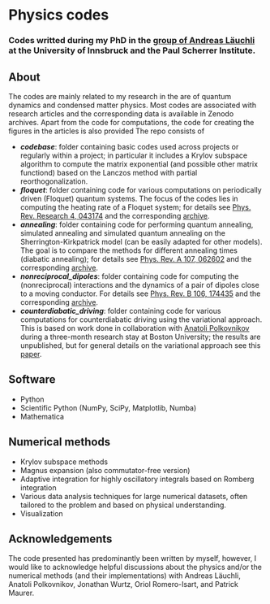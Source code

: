 # Physics codes
### Codes writted during my PhD in the [group of Andreas Läuchli](https://www.psi.ch/en/ltc/computergestutzte-physik) at the University of Innsbruck and the Paul Scherrer Institute.

## About
The codes are mainly related to my research in the are of quantum dynamics and condensed matter physics. Most codes are associated with research articles and the corresponding data is available in Zenodo archives. Apart from the code for computations, the code for creating the figures in the articles is also provided The repo consists of

- ***codebase***: folder containing basic codes used across projects or regularly within a project; in particular it includes a Krylov subspace algorithm to compute the matrix exponential (and possible other matrix functiond) based on the Lanczos method with partial reorthogonalization.
- ***floquet***: folder containing code for various computations on periodically driven (Floquet) quantum systems. The focus of the codes lies in computing the heating rate of a Floquet system; for details see [Phys. Rev. Research 4, 043174](https://journals.aps.org/prresearch/abstract/10.1103/PhysRevResearch.4.043174) and the corresponding [archive](https://zenodo.org/records/4058928).
- ***annealing***: folder containing code for performing quantum annealing, simulated annealing and simulated quantum annealing on the Sherrington-Kirkpatrick model (can be easily adapted for other models). The goal is to compare the methods for different annealing times (diabatic annealing); for details see [Phys. Rev. A 107, 062602](https://journals.aps.org/pra/abstract/10.1103/PhysRevA.107.062602) and the corresponding [archive](https://zenodo.org/records/7998615).
- ***nonreciprocal_dipoles***: folder containing code for computing the (nonreciprocal) interactions and the dynamics of a pair of dipoles close to a moving conductor. For details see [Phys. Rev. B 106, 174435](https://journals.aps.org/prb/abstract/10.1103/PhysRevB.106.174435) and the corresponding [archive](https://zenodo.org/records/7389523).
- ***counterdiabatic_driving***: folder containing code for various computations for counterdiabatic driving using the variational approach. This is based on work done in collaboration with [Anatoli Polkovnikov](http://physics.bu.edu/~asp28/) during a three-month research stay at Boston University; the results are unpublished, but for general details on the variational approach see this [paper](https://www.sciencedirect.com/science/article/abs/pii/S0370157317301989?via%3Dihub).


## Software
- Python
- Scientific Python (NumPy, SciPy, Matplotlib, Numba)
- Mathematica

## Numerical methods
- Krylov subspace methods
- Magnus expansion (also commutator-free version)
- Adaptive integration for highly oscillatory integrals based on Romberg integration
- Various data analysis techniques for large numerical datasets, often tailored to the problem and based on physical understanding.
- Visualization

## Acknowledgements
The code presented has predominantly been written by myself, however, I would like to acknowledge helpful discussions about the physics and/or the numerical methods (and their implementations) with Andreas Läuchli, Anatoli Polkovnikov, Jonathan Wurtz, Oriol Romero-Isart, and Patrick Maurer.
